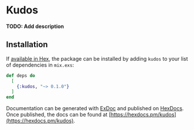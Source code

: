 # Kudos

**TODO: Add description**

## Installation

If [available in Hex](https://hex.pm/docs/publish), the package can be installed
by adding `kudos` to your list of dependencies in `mix.exs`:

```elixir
def deps do
  [
    {:kudos, "~> 0.1.0"}
  ]
end
```

Documentation can be generated with [ExDoc](https://github.com/elixir-lang/ex_doc)
and published on [HexDocs](https://hexdocs.pm). Once published, the docs can
be found at [https://hexdocs.pm/kudos](https://hexdocs.pm/kudos).

